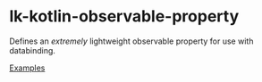 # lk-kotlin-observable-property

Defines an *extremely* lightweight observable property for use with databinding.

[Examples](src/test/kotlin/lk/kotlin/observable/property/example)